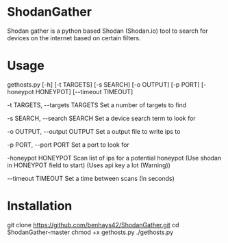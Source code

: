 # ShodanGather
Shodan gather is a python based Shodan (Shodan.io) tool to search for devices on the internet based on certain filters.

# Usage
gethosts.py [-h] [-t TARGETS] [-s SEARCH] [-o OUTPUT] [-p PORT] [-honeypot HONEYPOT] [--timeout TIMEOUT]

  -t TARGETS, --targets TARGETS  Set a number of targets to find

  -s SEARCH, --search SEARCH   Set a device search term to look for

  -o OUTPUT, --output OUTPUT   Set a output file to write ips to

  -p PORT, --port PORT  Set a port to look for

  -honeypot HONEYPOT    Scan list of ips for a potential honeypot (Use shodan in HONEYPOT field to start) (Uses api key a lot (Warning))

  --timeout TIMEOUT     Set a time between scans (In seconds)

# Installation
git clone https://github.com/benhays42/ShodanGather.git
cd ShodanGather-master
chmod +x gethosts.py
./gethosts.py 
